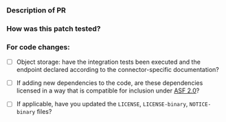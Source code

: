 <!--
  Thanks for sending a pull request!
    1. If this is your first time, please read our contributor guidelines: https://cwiki.apache.org/confluence/display/HADOOP/How+To+Contribute
    2. Make sure your PR title starts with JIRA issue id, e.g., 'HADOOP-17799. Your PR title ...'.
-->

### Description of PR


### How was this patch tested?


### For code changes:

- [ ] Object storage: have the integration tests been executed and the endpoint declared according to the connector-specific documentation?
- [ ] If adding new dependencies to the code, are these dependencies licensed in a way that is compatible for inclusion under [ASF 2.0](http://www.apache.org/legal/resolved.html#category-a)?
- [ ] If applicable, have you updated the `LICENSE`, `LICENSE-binary`, `NOTICE-binary` files?

